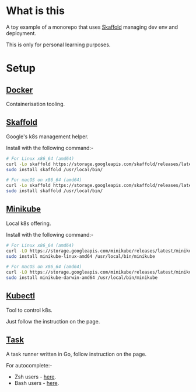 # What is this

A toy example of a monorepo that uses [Skaffold](https://skaffold.dev/) managing dev env and deployment.

This is only for personal learning purposes.

# Setup

## [Docker](https://docs.docker.com/get-docker/)

Containerisation tooling.

## [Skaffold](https://skaffold.dev/)

Google's k8s management helper.

Install with the following command:-

```bash
# For Linux x86_64 (amd64)
curl -Lo skaffold https://storage.googleapis.com/skaffold/releases/latest/skaffold-linux-amd64 && \
sudo install skaffold /usr/local/bin/

# For macOS on x86_64 (amd64)
curl -Lo skaffold https://storage.googleapis.com/skaffold/releases/latest/skaffold-darwin-amd64 && \
sudo install skaffold /usr/local/bin/
```

## [Minikube](https://minikube.sigs.k8s.io/docs/)

Local k8s offering.

Install with the following command:-

```bash
# For Linux x86_64 (amd64)
curl -LO https://storage.googleapis.com/minikube/releases/latest/minikube-linux-amd64 && \
sudo install minikube-linux-amd64 /usr/local/bin/minikube

# For macOS on x86_64 (amd64)
curl -LO https://storage.googleapis.com/minikube/releases/latest/minikube-darwin-amd64 && \
sudo install minikube-darwin-amd64 /usr/local/bin/minikube
```

## [Kubectl](https://kubernetes.io/docs/tasks/tools/)

Tool to control k8s.

Just follow the instruction on the page.


## [Task](https://taskfile.dev/#/installation)

A task runner written in Go, follow instruction on the page.

For autocomplete:-

- Zsh users - [here](https://github.com/sawadashota/go-task-completions).
- Bash users - [here](https://github.com/bfarayev/task/blob/feature/autocomplete/completion/task.bash).
